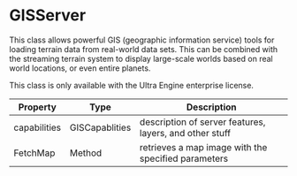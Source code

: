 # GISServer

This class allows powerful GIS (geographic information service) tools for loading terrain data from real-world data sets. This can be combined with the streaming terrain system to display large-scale worlds based on real world locations, or even entire planets.

This class is only available with the Ultra Engine enterprise license.

| Property | Type | Description |
|---|---|---|
| capabilities | GISCapablities | description of server features, layers, and other stuff |
| FetchMap | Method | retrieves a map image with the specified parameters |
